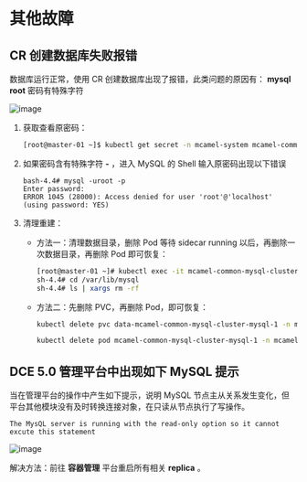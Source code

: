 # 其他故障

## CR 创建数据库失败报错

数据库运行正常，使用 CR 创建数据库出现了报错，此类问题的原因有： __mysql root__ 密码有特殊字符

![image](https://docs.daocloud.io/daocloud-docs-images/docs/middleware/mysql/images/faq-mysql-2.png)

1. 获取查看原密码：

    ```bash
    [root@master-01 ~]$ kubectl get secret -n mcamel-system mcamel-common-mysql-cluster-secret -o=jsonpath='{.data.ROOT_PASSWORD}' | base64 -d
    ```

2. 如果密码含有特殊字符 __-__ ，进入 MySQL 的 Shell 输入原密码出现以下错误

    ```console
    bash-4.4# mysql -uroot -p
    Enter password:
    ERROR 1045 (28000): Access denied for user 'root'@'localhost' (using password: YES)
    ```

3. 清理重建：

    - 方法一：清理数据目录，删除 Pod 等待 sidecar running 以后，再删除一次数据目录，再删除 Pod 即可恢复：

        ```bash
        [root@master-01 ~]# kubectl exec -it mcamel-common-mysql-cluster-mysql-1 -n mcamel-system -c sidecar -- /bin/sh
        sh-4.4# cd /var/lib/mysql
        sh-4.4# ls | xargs rm -rf
        ```

    - 方法二：先删除 PVC，再删除 Pod，即可恢复：

        ```bash
        kubectl delete pvc data-mcamel-common-mysql-cluster-mysql-1 -n mcamel-system
        ```

        ```bash
        kubectl delete pod mcamel-common-mysql-cluster-mysql-1 -n mcamel-system
        ```

## DCE 5.0 管理平台中出现如下 MySQL 提示

当在管理平台的操作中产生如下提示，说明 MySQL 节点主从关系发生变化，但平台其他模块没有及时转换连接对象，在只读从节点执行了写操作。

```prompt
The MysQL server is running with the read-only option so it cannot excute this statement
```
![image](https://docs.daocloud.io/daocloud-docs-images/docs/zh/docs/middleware/mysql/images/faq01.png)

解决方法：前往 __容器管理__ 平台重启所有相关 __replica__ 。
